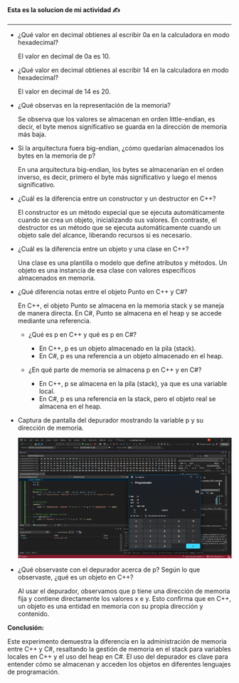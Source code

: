 
#### Esta es la solucion de mi actividad ✍️
---

- ¿Qué valor en decimal obtienes al escribir 0a en la calculadora en modo hexadecimal?

    El valor en decimal de 0a es 10.

- ¿Qué valor en decimal obtienes al escribir 14 en la calculadora en modo hexadecimal?

    El valor en decimal de 14 es 20.

- ¿Qué observas en la representación de la memoria?
    
    Se observa que los valores se almacenan en orden little-endian, es decir, el byte menos significativo se guarda en la dirección de memoria más baja.

- Si la arquitectura fuera big-endian, ¿cómo quedarían almacenados los bytes en la memoria de p?
    
    En una arquitectura big-endian, los bytes se almacenarían en el orden inverso, es decir, primero el byte más significativo y luego el menos significativo.

- ¿Cuál es la diferencia entre un constructor y un destructor en C++?
    
    El constructor es un método especial que se ejecuta automáticamente cuando se crea un objeto, inicializando sus valores. En contraste, el destructor es un método que se ejecuta automáticamente cuando un objeto sale del alcance, liberando recursos si es necesario.

- ¿Cuál es la diferencia entre un objeto y una clase en C++?
    
    Una clase es una plantilla o modelo que define atributos y métodos. Un objeto es una instancia de esa clase con valores específicos almacenados en memoria.

- ¿Qué diferencia notas entre el objeto Punto en C++ y C#?
    
    En C++, el objeto Punto se almacena en la memoria stack y se maneja de manera directa. En C#, Punto se almacena en el heap y se accede mediante una referencia.

    - ¿Qué es p en C++ y qué es p en C#?

        - En C++, p es un objeto almacenado en la pila (stack).
        - En C#, p es una referencia a un objeto almacenado en el heap.

    - ¿En qué parte de memoria se almacena p en C++ y en C#?

        - En C++, p se almacena en la pila (stack), ya que es una variable local.
        - En C#, p es una referencia en la stack, pero el objeto real se almacena en el heap.

- Captura de pantalla del depurador mostrando la variable p y su dirección de memoria.

    ![Descripción de la imagen](../../../../assets/Actividad3.7.png)

- ¿Qué observaste con el depurador acerca de p? Según lo que observaste, ¿qué es un objeto en C++?
    
    Al usar el depurador, observamos que p tiene una dirección de memoria fija y contiene directamente los valores x e y. Esto confirma que en C++, un objeto es una entidad en memoria con su propia dirección y contenido.

**Conclusión:**

Este experimento demuestra la diferencia en la administración de memoria entre C++ y C#, resaltando la gestión de memoria en el stack para variables locales en C++ y el uso del heap en C#. El uso del depurador es clave para entender cómo se almacenan y acceden los objetos en diferentes lenguajes de programación.

